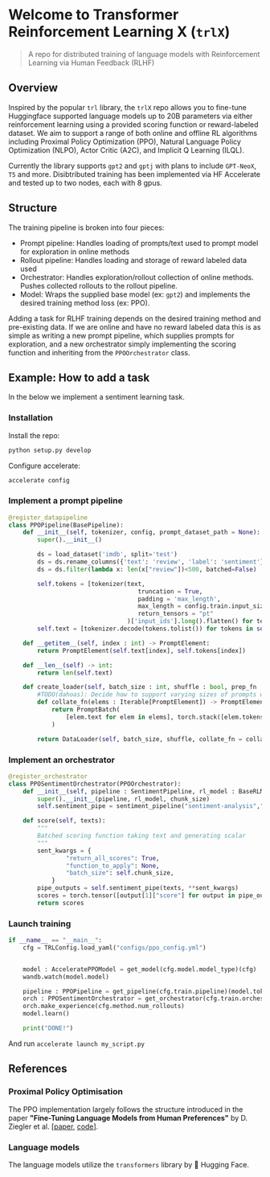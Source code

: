 # Welcome to Transformer Reinforcement Learning X (`trlX`)
> A repo for distributed training of language models with Reinforcement Learning via Human Feedback (RLHF)


## Overview
Inspired by the popular `trl` library, the `trlX` repo allows you to fine-tune Huggingface supported language models up to 20B parameters via either reinforcement learning using a provided scoring function or reward-labeled dataset. We aim to support a range of both online and offline RL algorithms including Proximal Policy Optimization (PPO), Natural Language Policy Optimization (NLPO), Actor Critic (A2C), and Implicit Q Learning (ILQL).

Currently the library supports `gpt2` and `gptj` with plans to include `GPT-NeoX`, `T5` and more. Disibtributed training has been implemented via HF Accelerate and tested up to two nodes, each with 8 gpus.

## Structure

The training pipeline is broken into four pieces:

- Prompt pipeline: Handles loading of prompts/text used to prompt model for exploration in online methods
- Rollout pipeline: Handles loading and storage of reward labeled data used
- Orchestrator: Handles exploration/rollout collection of online methods. Pushes collected rollouts to the rollout pipeline.
- Model: Wraps the supplied base model (ex: `gpt2`) and implements the desired training method loss (ex: PPO).

Adding a task for RLHF training depends on the desired training method and pre-existing data. If we are online and have no reward labeled data this is as simple as writing a new prompt pipeline, which supplies prompts for exploration, and a new orchestrator simply implementing the scoring function and inheriting from the `PPOOrchestrator` class. 

## Example: How to add a task

In the below we implement a sentiment learning task.

### Installation

Install the repo:
```bash
python setup.py develop
```

Configure accelerate:
```bash
accelerate config
```

### Implement a prompt pipeline

```python
@register_datapipeline
class PPOPipeline(BasePipeline):
    def __init__(self, tokenizer, config, prompt_dataset_path = None):
        super().__init__()

        ds = load_dataset('imdb', split='test')
        ds = ds.rename_columns({'text': 'review', 'label': 'sentiment'})
        ds = ds.filter(lambda x: len(x["review"])<500, batched=False)

        self.tokens = [tokenizer(text,
                                    truncation = True,
                                    padding = 'max_length',
                                    max_length = config.train.input_size,
                                    return_tensors = "pt"
                                 )['input_ids'].long().flatten() for text in ds['review']]
        self.text = [tokenizer.decode(tokens.tolist()) for tokens in self.tokens]

    def __getitem__(self, index : int) -> PromptElement:
        return PromptElement(self.text[index], self.tokens[index])

    def __len__(self) -> int:
        return len(self.text)

    def create_loader(self, batch_size : int, shuffle : bool, prep_fn : Callable = None, num_workers : int = 0) -> DataLoader:
        #TODO(dahoas): Decide how to support varying sizes of prompts without having to tokenize on fly
        def collate_fn(elems : Iterable[PromptElement]) -> PromptElement:
            return PromptBatch(
                [elem.text for elem in elems], torch.stack([elem.tokens for elem in elems])  # Assumes token tensors all same size
            )

        return DataLoader(self, batch_size, shuffle, collate_fn = collate_fn, num_workers = num_workers)
 ```

### Implement an orchestrator 

```python
@register_orchestrator
class PPOSentimentOrchestrator(PPOOrchestrator):
	def __init__(self, pipeline : SentimentPipeline, rl_model : BaseRLModel, chunk_size = 512):
		super().__init__(pipeline, rl_model, chunk_size)
		self.sentiment_pipe = sentiment_pipeline("sentiment-analysis","lvwerra/distilbert-imdb", device=-1)

	def score(self, texts):
		"""
		Batched scoring function taking text and generating scalar
		"""
		sent_kwargs = {
				"return_all_scores": True,
				"function_to_apply": None,
				"batch_size": self.chunk_size,
			}
		pipe_outputs = self.sentiment_pipe(texts, **sent_kwargs)
		scores = torch.tensor([output[1]["score"] for output in pipe_outputs])
		return scores
```

### Launch training

```python
if __name__ == "__main__":
    cfg = TRLConfig.load_yaml("configs/ppo_config.yml")


    model : AcceleratePPOModel = get_model(cfg.model.model_type)(cfg)
    wandb.watch(model.model)

    pipeline : PPOPipeline = get_pipeline(cfg.train.pipeline)(model.tokenizer, cfg)
    orch : PPOSentimentOrchestrator = get_orchestrator(cfg.train.orchestrator)(pipeline, model, cfg.method.chunk_size)
    orch.make_experience(cfg.method.num_rollouts)
    model.learn()

    print("DONE!")
```

And run `accelerate launch my_script.py`

## References

### Proximal Policy Optimisation
The PPO implementation largely follows the structure introduced in the paper **"Fine-Tuning Language Models from Human Preferences"** by D. Ziegler et al. \[[paper](https://arxiv.org/pdf/1909.08593.pdf), [code](https://github.com/openai/lm-human-preferences)].

### Language models
The language models utilize the `transformers` library by 🤗 Hugging Face.

